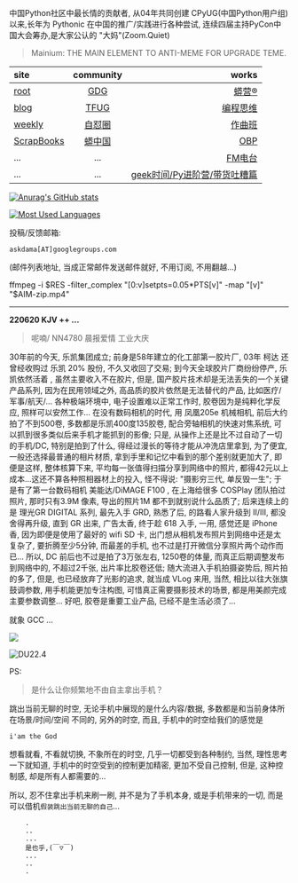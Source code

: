 中国Python社区中最长情的贡献者, 从04年共同创建 CPyUG(中国Python用户组)以来,长年为 Pythonic 在中国的推广/实践进行各种尝试, 连续四届主持PyCon中国大会筹办,是大家公认的 "大妈"(Zoom.Quiet)

> Mainium: THE MAIN ELEMENT TO ANTI-MEME FOR UPGRADE TEME.

| site | community | works |
| :-----| :----: | ----: |
| [root](http://zoomquiet.io/) | [GDG](https://blog.zhgdg.org/) | [蟒营®](https://doc.101.camp/) |
| [blog](https://blog.zoomquiet.io/pages/zoomquiet.html) | [TFUG](http://zh.tfug.world/) | [编程思维](https://py.101.camp/) |
| [weekly](http://weekly.pychina.org/) | [自怼圈](https://du.101.camp/) | [作曲班](https://mu.101.camp/) |
| [ScrapBooks](https://zoomquiet.io/collection.html) | [蟒中国](https://pychina.org/) | [OBP](https://zoomquiet.io/obp/index.html) |
| ... | ... | [FM电台](https://fm.101.camp/) |
| ... | ... | [geek时间/Py进阶营/带货吐糟篇](https://fm.101.camp/2020/geek2py-dama.html) |


[![Anurag's GitHub stats](https://github-readme-stats.vercel.app/api?username=zoomquiet&show_icons=true&count_private=true&include_all_commits=true&layout=compact&theme=panda)](https://blog.zoomquiet.io)

[![Most Used Languages](https://github-readme-stats.vercel.app/api/top-langs/?username=zoomquiet&theme=panda&card_width=445&layout=compact&show_icons=true&hide=javascript,html,php,Smarty,XSLT,TeX,C++,CSS)](https://zoomquiet.io)


投稿/反馈邮箱:

    askdama[AT]googlegroups.com

(邮件列表地址, 
当成正常邮件发送邮件就好, 不用订阅, 不用翻越...)



ffmpeg -i $RES  -filter_complex "[0:v]setpts=0.05*PTS[v]" -map "[v]" "$AIM-zip.mp4"




-----------------------------------------
**220620 KJV ++ ...**


> 呢喃/ NN4780 晨报爱情 工业大庆



30年前的今天, 乐凯集团成立; 前身是58年建立的化工部第一胶片厂, 03年 柯达 还曾经收购过 乐凯 20% 股份, 不久又收回了交易; 到今天全球胶片厂商纷纷停产, 乐凯依然活着 , 虽然主要收入不在胶片, 但是, 国产胶片技术却是无法丢失的一个关键产品系列, 因为在民用领域之外, 高品质的胶片依然是无法替代的产品, 比如医疗/军事/航天/... 各种极端环境中, 电子设置难以正常工作时, 胶卷因为是纯粹化学反应, 照样可以安然工作...
在没有数码相机的时代, 用 凤凰205e 机械相机, 前后大约拍了不到500卷, 多数都是乐凯400度135胶卷, 配合旁轴相机的快速对焦系统, 可以抓到很多类似后来手机才能抓到的影像; 只是, 从操作上还是比不过自动了一切的手机/DC, 特别是拍到了什么, 得经过漫长的等待才能从冲洗店里拿到, 为了便宜, 一般还选择最普通的相片材质, 拿到手里和记忆中看到的那个差别就更加大了, 即便是这样, 整体核算下来, 平均每一张值得扫描分享到网络中的照片, 都得42元以上成本...这还不算各种照相器材上的投入, 怪不得说: "摄影穷三代, 单反毁一生";
于是有了第一台数码相机 美能达/DiMAGE F100 , 在上海给很多 COSPlay 团队拍过照片, 那时只有3.9M 像素, 导出的照片1M 都不到就别说什么品质了; 后来连续上的是 理光GR DIGITAL 系列, 最先入手 GRD, 熟悉了后, 的路看人家升级到 II/III, 都没舍得再升级, 直到 GR 出来, 广告太香, 终于趁 618 入手, 一用, 感觉还是 iPhone 香, 因为即便是使用了最好的 wifi SD 卡, 出门想从相机发布照片到网络中还是太复杂了, 要折腾至少5分钟, 而最差的手机, 也不过是打开微信分享照片两个动作而已...
所以, DC 前后也不过是拍了3万张左右, 1250卷的体量, 而真正后期调整发布到网络中的, 不超过2千张, 出片率比胶卷还低; 随大流进入手机拍摄姿势后, 照片拍的多了, 但是, 也已经放弃了光影的追求, 就当成 VLog 来用, 当然, 相比以往大张旗鼓调参数, 用手机能更加专注构图, 可惜真正需要摄影技术的场景, 都是用美颜完成主要参数调整...
好吧, 胶卷是重要工业产品, 已经不是生活必须了...

就象 GCC ...



![](https://ipic.zoomquiet.top/2022-06-19-zq42-today-card-2206.020.jpeg)


![DU22.4](https://ipic.zoomquiet.top/2022-04-30-220430DU6y_zip.jpg!/fw/420)






PS:
> 是什么让你频繁地不由自主拿出手机？

跳出当前无聊的时空,
无论手机中展现的是什么内容/数据,
多数都是和当前身体所在场景/时间/空间 不同的,
另外的时空,
而且, 手机中的时空给我们的感觉是

    i'am the God

想看就看, 不看就切换,
不象所在的时空, 几乎一切都受到各种制约,
当然,
理性思考一下就知道,
手机中的时空受到的控制更加精密, 更加不受自己控制,
但是, 这种控制感,
却是所有人都需要的...

所以, 
忍不住拿出手机来刷一刷,
并不是为了手机本身, 或是手机带来的一切,
而是可以借机`假装跳出当前无聊的自己`...



```
    .
    ..
    ...
    是也乎,(￣▽￣)
    ...
    ..
    .
```



